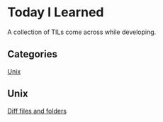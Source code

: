 # Today I Learned

A collection of TILs come across while developing.


## Categories

[Unix](Unix/)


## Unix

[Diff files and folders](Unix/diff-files-and-folders.md)
